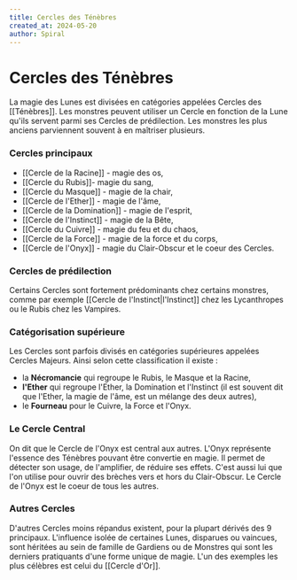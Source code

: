 ```yaml
---
title: Cercles des Ténèbres
created_at: 2024-05-20
author: Spiral
---
```

# Cercles des Ténèbres
La magie des Lunes est divisées en catégories appelées Cercles des [[Ténèbres]]. Les monstres peuvent utiliser un Cercle en fonction de la Lune qu'ils servent parmi ses Cercles de prédilection. Les monstres les plus anciens parviennent souvent à en maîtriser plusieurs. 
### Cercles principaux
- [[Cercle de la Racine]] - magie des os,
- [[Cercle du Rubis]]- magie du sang,
- [[Cercle du Masque]] - magie de la chair,
- [[Cercle de l'Ether]] - magie de l'âme,
- [[Cercle de la Domination]] - magie de l'esprit,
- [[Cercle de l'Instinct]] - magie de la Bête,
- [[Cercle du Cuivre]] - magie du feu et du chaos,
- [[Cercle de la Force]] - magie de la force et du corps,
- [[Cercle de l'Onyx]] - magie du Clair-Obscur et le coeur des Cercles.
### Cercles de prédilection
Certains Cercles sont fortement prédominants chez certains monstres, comme par exemple [[Cercle de l'Instinct|l'Instinct]] chez les Lycanthropes ou le Rubis chez les Vampires.   
### Catégorisation supérieure
Les Cercles sont parfois divisés en catégories supérieures appelées Cercles Majeurs. Ainsi selon cette classification il existe :
* la **Nécromancie** qui regroupe le Rubis, le Masque et la Racine, 
* **l'Ether** qui regroupe l'Ether, la Domination et l'Instinct (il est souvent dit que l'Ether, la magie de l'âme, est un mélange des deux autres), 
* le **Fourneau** pour le Cuivre, la Force et l'Onyx.
### Le Cercle Central
On dit que le Cercle de l'Onyx est central aux autres. L'Onyx représente l'essence des Ténèbres pouvant être convertie en magie. Il permet de détecter son usage, de l'amplifier, de réduire ses effets. C'est aussi lui que 
l'on utilise pour ouvrir des brèches vers et hors du Clair-Obscur. Le Cercle de l'Onyx est le coeur de tous les autres.
### Autres Cercles
D'autres Cercles moins répandus existent, pour la plupart dérivés des 9 principaux. L'influence isolée de certaines Lunes, disparues ou vaincues, sont héritées au sein de famille de Gardiens ou de Monstres qui sont les derniers pratiquants d'une forme unique de magie. L'un des exemples les plus célèbres est celui du [[Cercle d'Or]].
